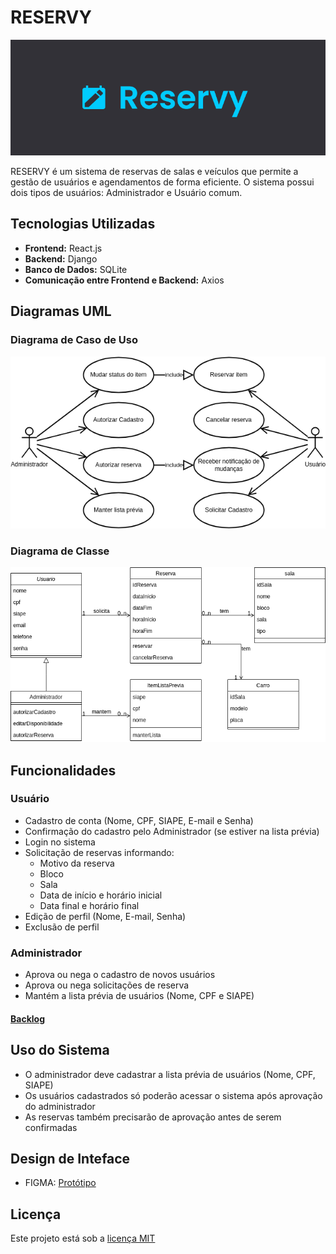 # RESERVY

<img src="./documentation/imagem.png" alt="Exemplo imagem">

RESERVY é um sistema de reservas de salas e veículos que permite a gestão de usuários e agendamentos de forma eficiente. O sistema possui dois tipos de usuários: Administrador e Usuário comum.

## Tecnologias Utilizadas

- **Frontend:** React.js
- **Backend:** Django
- **Banco de Dados:** SQLite
- **Comunicação entre Frontend e Backend:** Axios

## Diagramas UML

### Diagrama de Caso de Uso
<img src="./documentation/rev-uc.drawio.png" alt="Diagrama de Caso de Uso">

### Diagrama de Classe
<img src="./documentation/rev-class.drawio.png" alt="Diagrama de Classe">

## Funcionalidades

### Usuário
- Cadastro de conta (Nome, CPF, SIAPE, E-mail e Senha)
- Confirmação do cadastro pelo Administrador (se estiver na lista prévia)
- Login no sistema
- Solicitação de reservas informando:
  - Motivo da reserva
  - Bloco
  - Sala
  - Data de início e horário inicial
  - Data final e horário final
- Edição de perfil (Nome, E-mail, Senha)
- Exclusão de perfil

### Administrador
- Aprova ou nega o cadastro de novos usuários
- Aprova ou nega solicitações de reserva
- Mantém a lista prévia de usuários (Nome, CPF e SIAPE)

#### [Backlog](https://github.com/users/thevictorgabriel/projects/2)

## Uso do Sistema
- O administrador deve cadastrar a lista prévia de usuários (Nome, CPF, SIAPE)
- Os usuários cadastrados só poderão acessar o sistema após aprovação do administrador
- As reservas também precisarão de aprovação antes de serem confirmadas

## Design de Inteface
- FIGMA: [Protótipo](https://www.figma.com/design/Bt3hWvBnnAidKShryWMzrn/SUPER?node-id=713-2)

## Licença
Este projeto está sob a [licença MIT](LICENSE)
